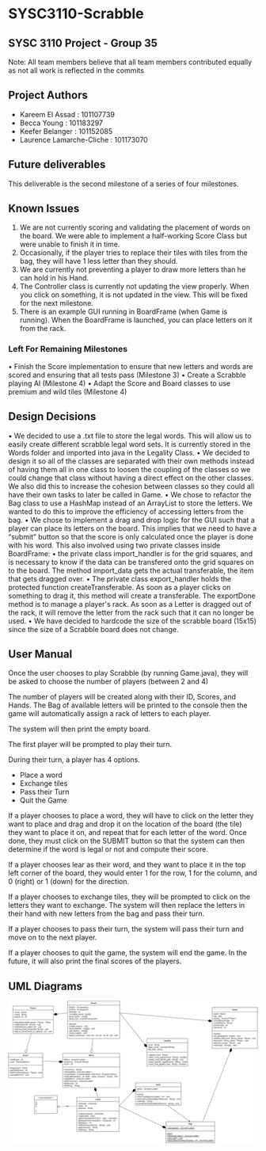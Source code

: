 # SYSC3110-Scrabble

## SYSC 3110 Project - Group 35

Note: All team members believe that all team members contributed equally as not all work is reflected in the commits

## Project Authors

* Kareem El Assad : 101107739
* Becca Young : 101183297
* Keefer Belanger : 101152085
* Laurence Lamarche-Cliche : 101173070

## Future deliverables

This deliverable is the second milestone of a series of four milestones.

## Known Issues

1.	We are not currently scoring and validating the placement of words on the board. We were able to implement a half-working Score Class but were unable to finish it in time.
2.	Occasionally, if the player tries to replace their tiles with tiles from the bag, they will have 1 less letter than they should.
3. We are currently not preventing a player to draw more letters than he can hold in his Hand.
4. The Controller class is currently not updating the view properly. When you click on something, it is not updated in the view. This will be fixed for the next milestone. 
5. There is an example GUI running in BoardFrame (when Game is running). When the BoardFrame is launched, you can place letters on it from the rack. 

### Left For Remaining Milestones

•	Finish the Score implementation to ensure that new letters and words are scored and ensuring that all tests pass (Milestone 3)
•	Create a Scrabble playing AI (Milestone 4)
•	Adapt the Score and Board classes to use premium and wild tiles (Milestone 4)


## Design Decisions

•	We decided to use a .txt file to store the legal words. This will allow us to easily create different scrabble legal word sets. It is currently stored in the Words folder and imported into java in the Legality Class.
•	We decided to design it so all of the classes are separated with their own methods instead of having them all in one class to loosen the coupling of the classes so we could change that class without having a direct effect on the other classes. We also did this to increase the cohesion between classes so they could all have their own tasks to later be called in Game.
•	We chose to refactor the Bag class to use a HashMap instead of an ArrayList to store the letters. We wanted to do this to improve the efficiency of accessing letters from the bag.
•	We chose to implement a drag and drop logic for the GUI such that a player can place its letters on the board. This implies that we need to have a “submit” button so that the score is only calculated once the player is done with his word. This also involved using two private classes inside BoardFrame:
  •	the private class import_handler is for the grid squares, and is necessary to know if the data can be transfered onto the grid squares on to the board.
The method import_data gets the actual transferable, the item that gets dragged over.
  •	The private class export_handler holds the protected function createTransferable. As soon as a player clicks on something to drag it, this method will create a transferable. The exportDone method is to manage a player's rack. As soon as a Letter is dragged out of the rack, it will remove the letter  from the rack such that it can no longer be used. 
•	We have decided to hardcode the size of the scrabble board (15x15) since the size of a Scrabble board does not change.


## User Manual

Once the user chooses to play Scrabble (by running Game.java), they will be asked to choose the number of players (between 2 and 4)

The number of players will be created along with their ID, Scores, and Hands.
The Bag of available letters will be printed to the console then the game will automatically assign a rack of letters to each player.

The system will then print the empty board.

The first player will be prompted to play their turn.

During their turn, a player has 4 options.

* Place a word
* Exchange tiles
* Pass their Turn
* Quit the Game

If a player chooses to place a word, they will have to click on the letter they want to place and drag and drop it on the location of the board (the tile) they want to place it on, and repeat that for each letter of the word. Once done, they must click on the SUBMIT button so that the system can then determine if the word is legal or not and compute their score.

If a player chooses lear as their word, and they want to place it in the top left corner of the board, they would enter 1 for the row, 1 for the column, and 0 (right) or 1 (down) for the direction.

If a player chooses to exchange tiles, they will be prompted to click on the letters they want to exchange. The system will then replace the letters in their hand with new letters from the bag and pass their turn.

If a player chooses to pass their turn, the system will pass their turn and move on to the next player.

If a player chooses to quit the game, the system will end the game. In the future, it will also print the final scores of the players.

## UML Diagrams

![UML Diagram](/imgs/ScrabbleUML.png)
